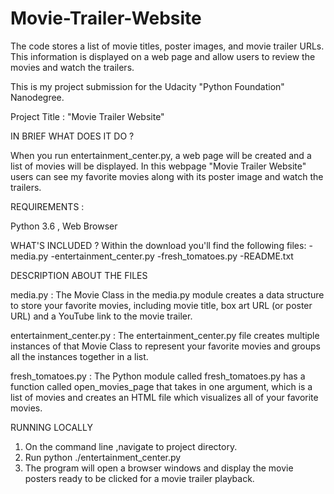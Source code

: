 # Movie-Trailer-Website
The code stores a list of movie titles, poster images, and movie trailer URLs.  This information is displayed on a web page and allow users to review the movies and watch the trailers.

This is my project submission for the Udacity "Python Foundation" Nanodegree. 

Project Title : "Movie Trailer Website"

IN BRIEF WHAT DOES IT DO ?
  
  When you run entertainment_center.py, a web page will be created and a list of movies will be displayed.
In this webpage "Movie Trailer Website" users can see my favorite movies along with its poster image and watch the trailers. 

REQUIREMENTS : 

Python 3.6 ,
Web Browser

WHAT'S INCLUDED ? 
Within the download you'll find the following files:
-media.py
-entertainment_center.py
-fresh_tomatoes.py
-README.txt


DESCRIPTION ABOUT THE FILES

media.py : The Movie Class in the media.py module creates a data structure to store your favorite movies, including movie title, 
           box art URL (or poster URL) and a YouTube link to the movie trailer.

entertainment_center.py : The entertainment_center.py file creates multiple instances of that Movie Class to represent your favorite movies and 
                          groups all the instances together in a list.

fresh_tomatoes.py : The Python module called fresh_tomatoes.py has a function called open_movies_page that takes in one argument, 
                    which is a list of movies and creates an HTML file which visualizes all of your favorite movies.

					
RUNNING LOCALLY
1. On the command line ,navigate to project directory.
2. Run python ./entertainment_center.py
3. The program will open a browser windows and display the movie posters ready to be clicked for a movie trailer playback.
